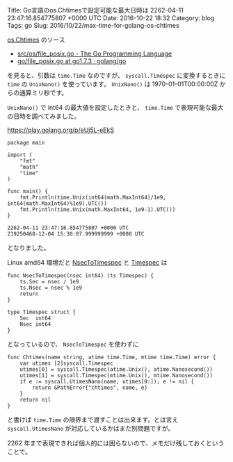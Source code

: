 Title: Go言語のos.Chtimesで設定可能な最大日時は 2262-04-11 23:47:16.854775807 +0000 UTC
Date: 2016-10-22 18:32
Category: blog
Tags: go
Slug: 2016/10/22/max-time-for-golang-os-chtimes


[os.Chtimes](https://golang.org/pkg/os/#Chtimes) のソース

* [src/os/file_posix.go - The Go Programming Language](https://golang.org/src/os/file_posix.go?s=3693:3758#L123)
* [go/file_posix.go at go1.7.3 · golang/go](https://github.com/golang/go/blob/go1.7.3/src/os/file_posix.go#L133-L141)

を見ると、引数は `time.Time` なのですが、 `syscall.Timespec` に変換するときに `time` の `UnixNano()` を使っています。 `UnixNano()` は 1970-01-01T00:00:00Z からの通算ミリ秒です。

`UnixNano()` で int64 の最大値を設定したときと、 `time.Time` で表現可能な最大の日時を調べてみました。

https://play.golang.org/p/eUj5L-eEkS

```
package main

import (
	"fmt"
	"math"
	"time"
)

func main() {
	fmt.Println(time.Unix(int64(math.MaxInt64)/1e9, int64(math.MaxInt64)%1e9).UTC())
	fmt.Println(time.Unix(math.MaxInt64, 1e9-1).UTC())
}
```

```
2262-04-11 23:47:16.854775807 +0000 UTC
219250468-12-04 15:30:07.999999999 +0000 UTC
```

となりました。

Linux amd64 環境だと [NsecToTimespec](https://github.com/golang/go/blob/go1.7.3/src/syscall/syscall_linux_amd64.go#L91-L95) と [Timespec](https://github.com/golang/go/blob/go1.7.3/src/syscall/ztypes_linux_amd64.go#L24-L27) は

```
func NsecToTimespec(nsec int64) (ts Timespec) {
	ts.Sec = nsec / 1e9
	ts.Nsec = nsec % 1e9
	return
}
```

```
type Timespec struct {
	Sec  int64
	Nsec int64
}
```

となっているので、 `NsecToTimespec` を使わずに

```
func Chtimes(name string, atime time.Time, mtime time.Time) error {
	var utimes [2]syscall.Timespec
	utimes[0] = syscall.Timespec(atime.Unix(), atime.Nanosecond())
	utimes[1] = syscall.Timespec(mtime.Unix(), mtime.Nanosecond())
	if e := syscall.UtimesNano(name, utimes[0:]); e != nil {
		return &PathError{"chtimes", name, e}
	}
	return nil
}
```

と書けば `time.Time` の限界まで渡すことは出来ます。とは言え `syscall.UtimesNano` が対応しているかはまた別問題ですが。

2262 年まで表現できれば個人的には困らないので、メモだけ残しておくということで。
